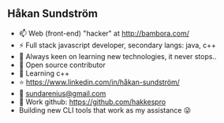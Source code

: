 ## Håkan Sundström

- 📫 Web (front-end) "hacker" at http://bambora.com/
- ⚡ Full stack javascript developer, secondary langs: java, c++
- 🔭 Always keen on learning new technologies, it never stops..
- 🌱 Open source contributor
- :school: Learning c++
- :star: https://www.linkedin.com/in/håkan-sundström/
- :email: sundarenius@gmail.com
- :necktie: Work github: https://github.com/hakkespro
- Building new CLI tools that work as my assistance :stuck_out_tongue_winking_eye:
